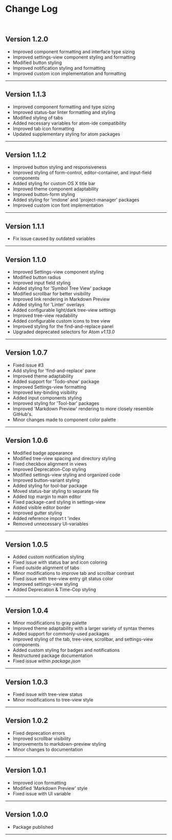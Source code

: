 # Change Log
<br>

## Version 1.2.0

  * Improved component formatting and interface type sizing
  * Improved settings-view component styling and formatting
  * Modified button styling
  * Improved notification styling and formatting
  * Improved custom icon implementation and formatting

----------------------------------------


## Version 1.1.3

  * Improved component formatting and type sizing
  * Improved status-bar linter formatting and styling
  * Modified styling of tabs
  * Added necessary variables for atom-ide compatibility
  * Improved tab icon formatting
  * Updated supplementary styling for atom packages

----------------------------------------

## Version 1.1.2

  * Improved button styling and responsiveness
  * Improved styling of form-control, editor-container, and input-field components
  * Added styling for custom OS X title bar
  * Improved theme component adaptability
  * Improved button-form styling
  * Added styling for 'imdone' and 'project-manager' packages
  * Improved custom icon font implementation

----------------------------------------

## Version 1.1.1

  * Fix issue caused by outdated variables

----------------------------------------

## Version 1.1.0

  * Improved Settings-view component styling
  * Modified button radius
  * Improved input field styling
  * Added styling for 'Symbol Tree View' package
  * Modified scrollbar for better visibility
  * Improved link rendering in Markdown Preview
  * Added styling for 'Linter' overlays
  * Added configurable light/dark tree-view settings
  * Improved tree-view readability
  * Added configurable custom icons to tree view
  * Improved styling for the find-and-replace panel
  * Upgraded deprecated selectors for Atom *v1.13.0*

----------------------------------------

## Version 1.0.7

  * Fixed issue #3
  * Add styling for 'find-and-replace' pane
  * Improved theme adaptability
  * Added support for 'Todo-show' package
  * Improved Settings-view formatting
  * Improved key-binding visibility
  * Added input components styling
  * Improved styling for 'Tool-bar' packages
  * Improved 'Markdown Preview' rendering to more closely resemble GitHub's.
  * Minor changes made to component color palette

----------------------------------------

## Version 1.0.6

  * Modified badge appearance
  * Modified tree-view spacing and directory styling
  * Fixed checkbox alignment in views
  * Improved Deprecation-Cop styling
  * Modified settings-view styling and organized code
  * Improved button-variant styling
  * Added styling for tool-bar package
  * Moved status-bar styling to separate file
  * Added top margin to main editor
  * Fixed package-card styling in settings-view
  * Added visible editor border
  * Improved gutter styling
  * Added reference import t 'index
  * Removed unnecessary UI-variables

----------------------------------------

## Version 1.0.5

  * Added custom notification styling
  * Fixed issue with status bar and icon coloring
  * Fixed outside alignment of tabs
  * Minor modifications to improve tab and scrollbar contrast
  * Fixed issue with tree-view entry git status color
  * Improved settings-view styling
  * Added Deprecation & Time-Cop styling

----------------------------------------

## Version 1.0.4

  * Minor modifications to gray palette
  * Improved theme adaptability with a larger variety of syntax themes
  * Added support for commonly-used packages
  * Improved styling of the tab, tree-view, scrollbar, and settings-view components
  * Added custom styling for badges and notifications
  * Restructured package documentation
  * Fixed issue within *package.json*

----------------------------------------
## Version 1.0.3

  * Fixed issue with tree-view status
  * Minor modifications to tree-view style

----------------------------------------
## Version 1.0.2

  * Fixed deprecation errors
  * Improved scrollbar visibility
  * Improvements to markdown-preview styling
  * Minor changes to documentation

----------------------------------------

## Version 1.0.1

  * Improved icon formatting
  * Modified 'Markdown Preview' style
  * Fixed issue with UI variable

----------------------------------------
## Version 1.0.0

  * Package published

----------------------------------------
